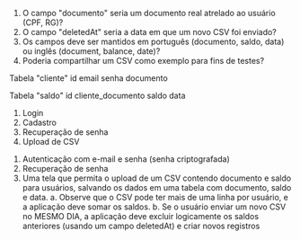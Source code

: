 1. O campo "documento" seria um documento real atrelado ao usuário (CPF, RG)?
2. O campo "deletedAt" seria a data em que um novo CSV foi enviado?
3. Os campos deve ser mantidos em português (documento, saldo, data) ou inglês (document, balance, date)?
4. Poderia compartilhar um CSV como exemplo para fins de testes?

Tabela "cliente"
id
email
senha
documento

Tabela "saldo"
id
cliente_documento
saldo
data

1. Login
2. Cadastro
3. Recuperação de senha
4. Upload de CSV

<!-- Descrição -->

1. Autenticação com e-mail e senha (senha criptografada)
2. Recuperação de senha
3. Uma tela que permita o upload de um CSV contendo documento e saldo para usuários, salvando os dados em uma tabela com documento, saldo e data.
   a. Observe que o CSV pode ter mais de uma linha por usuário, e a aplicação deve somar os saldos.
   b. Se o usuário enviar um novo CSV no MESMO DIA, a aplicação deve excluir logicamente os saldos anteriores (usando um campo deletedAt) e criar novos registros
